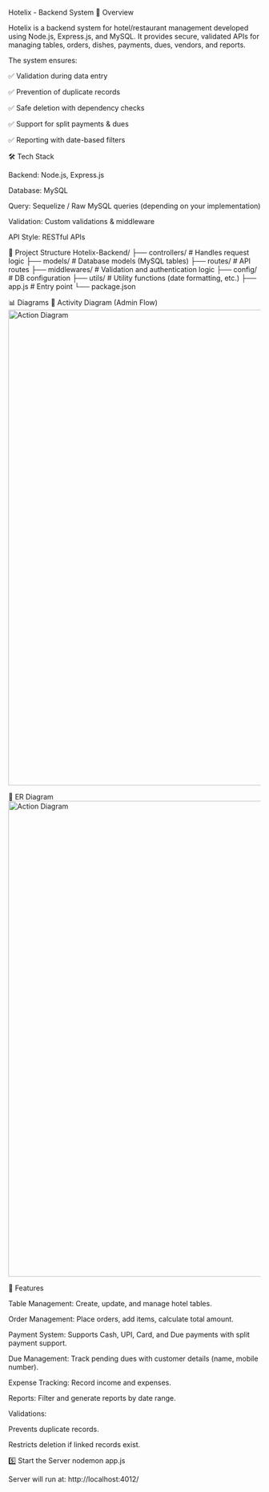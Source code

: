 Hotelix - Backend System
📌 Overview

Hotelix is a backend system for hotel/restaurant management developed using Node.js, Express.js, and MySQL.
It provides secure, validated APIs for managing tables, orders, dishes, payments, dues, vendors, and reports.

The system ensures:

✅ Validation during data entry

✅ Prevention of duplicate records

✅ Safe deletion with dependency checks

✅ Support for split payments & dues

✅ Reporting with date-based filters

🛠️ Tech Stack

Backend: Node.js, Express.js

Database: MySQL

Query: Sequelize / Raw MySQL queries (depending on your implementation)

Validation: Custom validations & middleware

API Style: RESTful APIs

📂 Project Structure
Hotelix-Backend/
├── controllers/       # Handles request logic
├── models/            # Database models (MySQL tables)
├── routes/            # API routes
├── middlewares/       # Validation and authentication logic
├── config/            # DB configuration
├── utils/             # Utility functions (date formatting, etc.)
├── app.js          # Entry point
└── package.json

📊 Diagrams
🔹 Activity Diagram (Admin Flow)
<img width="526" height="951" alt="Action Diagram" src="https://github.com/user-attachments/assets/1a3f4763-5706-445e-b6a3-a579ea4e798e" />


🔹 ER Diagram
<img width="526" height="951" alt="Action Diagram" src="https://github.com/user-attachments/assets/76f12fd3-45d3-4376-a880-bb4274cccf27" />

🚀 Features

Table Management: Create, update, and manage hotel tables.

Order Management: Place orders, add items, calculate total amount.

Payment System: Supports Cash, UPI, Card, and Due payments with split payment support.

Due Management: Track pending dues with customer details (name, mobile number).

Expense Tracking: Record income and expenses.

Reports: Filter and generate reports by date range.

Validations:

Prevents duplicate records.

Restricts deletion if linked records exist.

5️⃣ Start the Server
nodemon app.js


Server will run at: http://localhost:4012/
